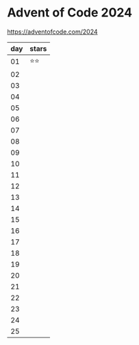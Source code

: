 # Advent of Code 2024

https://adventofcode.com/2024

|  day  | stars |
| ----- | ----- |
|   01  |  ⭐⭐ |
|   02  |       |
|   03  |       |
|   04  |       |
|   05  |       |
|   06  |       |
|   07  |       |
|   08  |       |
|   09  |       |
|   10  |       |
|   11  |       |
|   12  |       |
|   13  |       |
|   14  |       |
|   15  |       |
|   16  |       |
|   17  |       |
|   18  |       |
|   19  |       |
|   20  |       |
|   21  |       |
|   22  |       |
|   23  |       |
|   24  |       |
|   25  |       |
